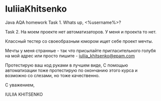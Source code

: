 # IuliiaKhitsenko
Java AQA homework 
Task 1. Whats up, <%username%>? 

Task 2. На моем проекте нет автоматизаторов. У меня и проекта то нет.

Классный тестер со своеобразным юмором ищет себе проект мечты. 

Мечты у меня странные - так что присылайте пригласительного голубя на мой адрес или просто пишите - iuliia_khitsenko@epam.com 

Протестирую ваш код руками в лучшем виде, С помощью автоматизации тоже протестирую по окончанию этого курса и возможно со слезами, но тоже качественно.


С уважением,

IULIIA KHITSENKO
